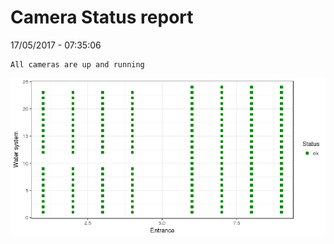 Camera Status report
================
17/05/2017 - 07:35:06

    All cameras are up and running

![](camreport_files/figure-markdown_github/unnamed-chunk-2-1.png)
